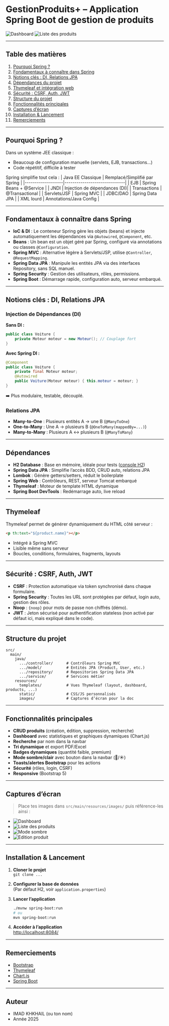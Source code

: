# GestionProduits+ – Application Spring Boot de gestion de produits

![Dashboard](src/main/resources/images/dashboard.png)
![Liste des produits](src/main/resources/images/products-list.png)

---

## Table des matières

1. [Pourquoi Spring ?](#pourquoi-spring-)
2. [Fondamentaux à connaître dans Spring](#fondamentaux-à-connaître-dans-spring)
3. [Notions clés : DI, Relations JPA](#notions-clés--di-relations-jpa)
4. [Dépendances du projet](#dépendances)
5. [Thymeleaf et intégration web](#thymeleaf)
6. [Sécurité : CSRF, Auth, JWT](#sécurité--csrf-auth-jwt)
7. [Structure du projet](#structure-du-projet)
8. [Fonctionnalités principales](#fonctionnalités-principales)
9. [Captures d’écran](#captures-décran)
10. [Installation & Lancement](#installation--lancement)
11. [Remerciements](#remerciements)

---

## Pourquoi Spring ?

Dans un système JEE classique :
- Beaucoup de configuration manuelle (servlets, EJB, transactions…)
- Code répétitif, difficile à tester

Spring simplifie tout cela :
| Java EE Classique | Remplacé/Simplifié par Spring |
|-------------------|------------------------------|
| EJB               | Spring Beans + @Service      |
| JNDI              | Injection de dépendances (DI)|
| Transactions      | @Transactional               |
| Servlets/JSF      | Spring MVC                   |
| JDBC/DAO          | Spring Data JPA              |
| XML lourd         | Annotations/Java Config      |

---

## Fondamentaux à connaître dans Spring

- **IoC & DI** : Le conteneur Spring gère les objets (beans) et injecte automatiquement les dépendances via `@Autowired`, `@Component`, etc.
- **Beans** : Un bean est un objet géré par Spring, configuré via annotations ou classes `@Configuration`.
- **Spring MVC** : Alternative légère à Servlets/JSP, utilise `@Controller`, `@RequestMapping`.
- **Spring Data JPA** : Manipule les entités JPA via des interfaces Repository, sans SQL manuel.
- **Spring Security** : Gestion des utilisateurs, rôles, permissions.
- **Spring Boot** : Démarrage rapide, configuration auto, serveur embarqué.

---

## Notions clés : DI, Relations JPA

### Injection de Dépendances (DI)
**Sans DI :**
```java
public class Voiture {
    private Moteur moteur = new Moteur(); // Couplage fort
}
```
**Avec Spring DI :**
```java
@Component
public class Voiture {
    private final Moteur moteur;
    @Autowired
    public Voiture(Moteur moteur) { this.moteur = moteur; }
}
```
➡️ Plus modulaire, testable, découplé.

### Relations JPA
- **Many-to-One** : Plusieurs entités A → une B (`@ManyToOne`)
- **One-to-Many** : Une A → plusieurs B (`@OneToMany(mappedBy=...)`)
- **Many-to-Many** : Plusieurs A ↔ plusieurs B (`@ManyToMany`)

---

## Dépendances

- **H2 Database** : Base en mémoire, idéale pour tests ([console H2](http://localhost:8084/h2-console))
- **Spring Data JPA** : Simplifie l’accès BDD, CRUD auto, relations JPA
- **Lombok** : Génère getters/setters, réduit le boilerplate
- **Spring Web** : Contrôleurs, REST, serveur Tomcat embarqué
- **Thymeleaf** : Moteur de template HTML dynamique
- **Spring Boot DevTools** : Redémarrage auto, live reload

---

## Thymeleaf

Thymeleaf permet de générer dynamiquement du HTML côté serveur :
```html
<p th:text="${product.name}"></p>
```
- Intégré à Spring MVC
- Lisible même sans serveur
- Boucles, conditions, formulaires, fragments, layouts

---

## Sécurité : CSRF, Auth, JWT

- **CSRF** : Protection automatique via token synchronisé dans chaque formulaire.
- **Spring Security** : Toutes les URL sont protégées par défaut, login auto, gestion des rôles.
- **Noop** : `{noop}` pour mots de passe non chiffrés (démo).
- **JWT** : Jeton sécurisé pour authentification stateless (non activé par défaut ici, mais expliqué dans le code).

---

## Structure du projet

```
src/
  main/
    java/
      .../controller/      # Contrôleurs Spring MVC
      .../model/           # Entités JPA (Product, User, etc.)
      .../repository/      # Repositories Spring Data JPA
      .../service/         # Services métier
    resources/
      templates/           # Vues Thymeleaf (layout, dashboard, products, ...)
      static/              # CSS/JS personnalisés
      images/              # Captures d’écran pour la doc
```

---

## Fonctionnalités principales

- **CRUD produits** (création, édition, suppression, recherche)
- **Dashboard** avec statistiques et graphiques dynamiques (Chart.js)
- **Recherche** par nom dans la navbar
- **Tri dynamique** et export PDF/Excel
- **Badges dynamiques** (quantité faible, premium)
- **Mode sombre/clair** avec bouton dans la navbar (🌙/☀️)
- **Toasts/alertes Bootstrap** pour les actions
- **Sécurité** (rôles, login, CSRF)
- **Responsive** (Bootstrap 5)

---

## Captures d’écran

> Place tes images dans `src/main/resources/images/` puis référence-les ainsi :

- ![Dashboard](src/main/resources/images/dashboard.png)
- ![Liste des produits](src/main/resources/images/products-list.png)
- ![Mode sombre](src/main/resources/images/dark-mode.png)
- ![Edition produit](src/main/resources/images/edit-product.png)

---

## Installation & Lancement

1. **Cloner le projet**  
   `git clone ...`

2. **Configurer la base de données**  
   (Par défaut H2, voir `application.properties`)

3. **Lancer l’application**  
   ```bash
   ./mvnw spring-boot:run
   # ou
   mvn spring-boot:run
   ```

4. **Accéder à l’application**  
   [http://localhost:8084/](http://localhost:8084/)

---

## Remerciements

- [Bootstrap](https://getbootstrap.com/)
- [Thymeleaf](https://www.thymeleaf.org/)
- [Chart.js](https://www.chartjs.org/)
- [Spring Boot](https://spring.io/projects/spring-boot)

---

## Auteur

- IMAD KHKHAIL (ou ton nom)
- Année 2025
